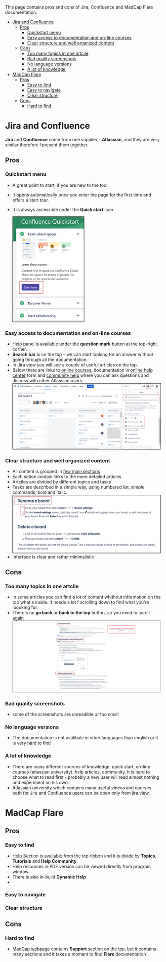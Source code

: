 <!-- Introduction -->
This page contains pros and cons of Jira, Confluence and MadCap Flare documentation.

- [Jira and Confluence](#jira-and-confluence)
  - [Pros](#pros)
    - [Quickstart menu](#quickstart-menu)
    - [Easy access to documentation and on-line courses](#easy-access-to-documentation-and-on-line-courses)
    - [Clear structure and well organized content](#clear-structure-and-well-organized-content)
  - [Cons](#cons)
    - [Too many topics in one artcile](#too-many-topics-in-one-artcile)
    - [Bad quality screenshots](#bad-quality-screenshots)
    - [No language versions](#no-language-versions)
    - [A lot of knowledge](#a-lot-of-knowledge)
- [MadCap Flare](#madcap-flare)
  - [Pros](#pros-1)
    - [Easy to find](#easy-to-find)
    - [Easy to navigate](#easy-to-navigate)
    - [Clear structure](#clear-structure)
  - [Cons](#cons-1)
    - [Hard to find](#hard-to-find)

# Jira and Confluence

**Jira** and **Confluence** come from one supplier - **Atlassian**, and they are very similar therefore I present them together.

## Pros

### Quickstart menu
* A great point to start, if you are new to the tool.  
* It opens automatically once you enter the page for the first time and offers a start tour.  
* It is always accessible under the **Quick start** icon. 
  
  ![4](4.png)

### Easy access to documentation and on-line courses

* Help panel is available under the **question mark** button at the top-right corner. 
* **Search bar** is on the top - we can start looking for an answer without going through all the documentation.
* In Jira view you will see a couple of useful articles on the top.
* Below there are links to [online courses](https://university.atlassian.com/student/path/871316), documentation in [online help center](https://support.atlassian.com/jira-software-cloud/resources/) form and [community help](https://community.atlassian.com/?tempId=eyJvaWRjX2NvbnNlbnRfbGFuZ3VhZ2VfdmVyc2lvbiI6IjIuMCIsIm9pZGNfY29uc2VudF9ncmFudGVkX2F0IjoxNjM3MjUxODU1NzE2fQ==) where you can ask questions and discuss with other Atlassian users.  
  ![2](2.png)
  
### Clear structure and well organized content

  * All content is grouped in [few main sections](https://support.atlassian.com/jira-software-cloud/resources/)
  * Each setion contain links to the more detailed articles
  * Artciles are divided by different topics and tasks
  * Tasks are described in a simple way, using numbered list, simple commands, bold and italic.   
  ![5](5.png)
  * Interface is clear and rather minimalistic

## Cons

### Too many topics in one artcile

* In some articles you can find a lot of content whithout information on the top what's inside. It needs a lot f scrolling down to find what you're loooking for. 
* There's no **go back** or **back to the top** button, so you need to scroll again  
  ![6](6.png)

### Bad quality screenshots

* some of the screenshots are unreadible or too small 

### No language versions

* The documentation is not avalibale in other languages than english or it is very hard to find

### A lot of knowledge

* There are many different sources of knowledge: quick start, on-line courses (atlassian university), help articles, community. It is hard to choose what to read first - probably a new user will read almost nothing and experiment on his own.
* Atlassian university which contains many useful videos and courses both for Jira and Confluence users can be open only from jira view.

# MadCap Flare

## Pros

### Easy to find

* Help Section is available from the top ribbon and it is divide by **Topics**, **Tutorials** and **Help Community**.
* Help resources in PDF version can be viewed directly from program window.
* There is also in-build **Dynamic Help**
*  

### Easy to navigate

### Clear structure

## Cons

### Hard to find

* [MadCap webpage](https://www.madcapsoftware.com/products/flare/?utm_source=Google&utm_medium=ad-google-search&utm_campaign=Brand&utm_content=Flare&gclid=CjwKCAiAs92MBhAXEiwAXTi251CJpwDWGA9jKoQngS5ZPtKfTmNJ_yqI1uj7zsStdBEgBt_QrYlC5hoCjaEQAvD_BwE) contains **Support** section on the top, but it contains many sections and it takes a moment to find **Flare** documentation




